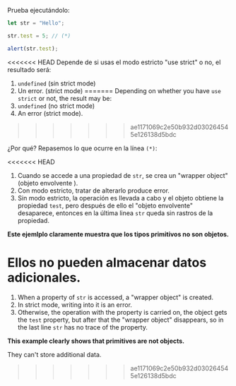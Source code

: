 
Prueba ejecutándolo:

```js run
let str = "Hello";

str.test = 5; // (*)

alert(str.test);
```

<<<<<<< HEAD
Depende de si usas el modo estricto "use strict" o no, el resultado será:
1. `undefined` (sin strict mode)
2. Un error.  (strict mode)
=======
Depending on whether you have `use strict` or not, the result may be:
1. `undefined` (no strict mode)
2. An error (strict mode).
>>>>>>> ae1171069c2e50b932d030264545e126138d5bdc

¿Por qué? Repasemos lo que ocurre en la línea `(*)`:

<<<<<<< HEAD
1. Cuando se accede a una propiedad de `str`, se crea un "wrapper object" (objeto envolvente ).
2. Con modo estricto, tratar de alterarlo produce error.
3. Sin modo estricto, la operación es llevada a cabo y el objeto obtiene la propiedad `test`, pero después de ello el "objeto envolvente" desaparece, entonces en la última linea `str` queda sin rastros de la propiedad.

**Este ejemlplo claramente muestra que los tipos primitivos no son objetos.**

Ellos no pueden almacenar datos adicionales.
=======
1. When a property of `str` is accessed, a "wrapper object" is created.
2. In strict mode, writing into it is an error.
3. Otherwise, the operation with the property is carried on, the object gets the `test` property, but after that the "wrapper object" disappears, so in the last line `str` has no trace of the property.

**This example clearly shows that primitives are not objects.**

They can't store additional data.
>>>>>>> ae1171069c2e50b932d030264545e126138d5bdc
